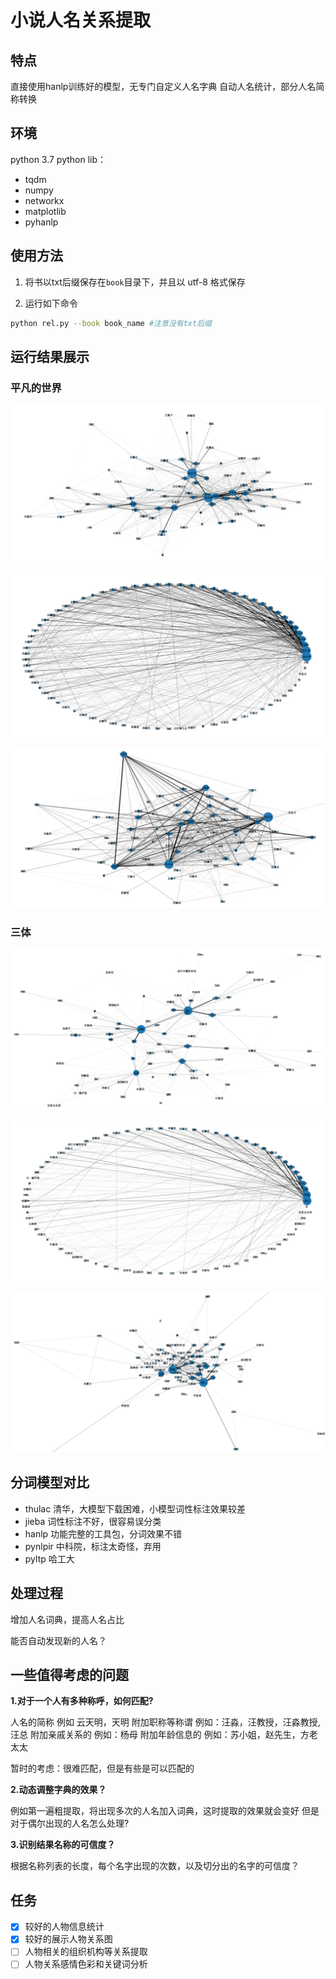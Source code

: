 # 小说人名关系提取

## 特点

直接使用hanlp训练好的模型，无专门自定义人名字典
自动人名统计，部分人名简称转换

## 环境

python 3.7
python lib：

- tqdm
- numpy
- networkx
- matplotlib
- pyhanlp

## 使用方法

1. 将书以txt后缀保存在`book`目录下，并且以 utf-8 格式保存

2. 运行如下命令

```bash
python rel.py --book book_name #注意没有txt后缀
```

## 运行结果展示

### 平凡的世界

![pfdsj](readme/pfdsj.png)

![pfdsj2](readme/pfdsj2.png)

![pfdsj3](readme/pfdsj3.png)

### 三体

![santi](readme/santi.png)

![santi2](readme/santi2.png)

![santi3](readme/santi3.png)

## 分词模型对比

- thulac 清华，大模型下载困难，小模型词性标注效果较差
- jieba 词性标注不好，很容易误分类
- hanlp 功能完整的工具包，分词效果不错
- pynlpir 中科院，标注太奇怪，弃用
- pyltp 哈工大

## 处理过程

增加人名词典，提高人名占比

能否自动发现新的人名？

## 一些值得考虑的问题

**1.对于一个人有多种称呼，如何匹配?**

人名的简称 例如 云天明，天明
附加职称等称谓 例如：汪淼，汪教授，汪淼教授,汪总
附加亲戚关系的 例如：杨母
附加年龄信息的 例如：苏小姐，赵先生，方老太太

暂时的考虑：很难匹配，但是有些是可以匹配的

**2.动态调整字典的效果？**

例如第一遍粗提取，将出现多次的人名加入词典，这时提取的效果就会变好
但是对于偶尔出现的人名怎么处理?

**3.识别结果名称的可信度？**

根据名称列表的长度，每个名字出现的次数，以及切分出的名字的可信度？

## 任务

- [x] 较好的人物信息统计
- [x] 较好的展示人物关系图
- [ ] 人物相关的组织机构等关系提取
- [ ] 人物关系感情色彩和关键词分析
